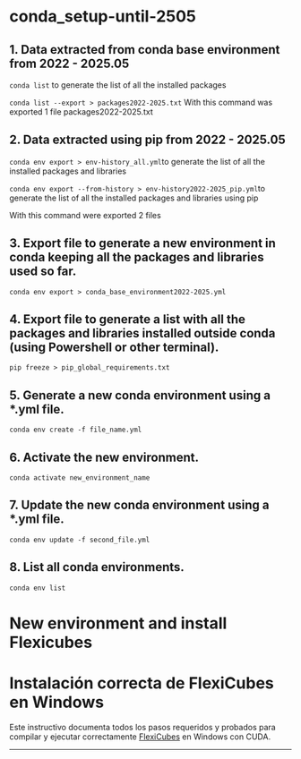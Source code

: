 # conda_setup-until-2505
## 1. Data extracted from conda base environment from 2022 - 2025.05

```conda list``` to generate the list of all the installed packages

```conda list --export > packages2022-2025.txt``` With this command was exported 1 file packages2022-2025.txt

## 2. Data extracted using pip from 2022 - 2025.05

```conda env export > env-history_all.yml```to generate the list of all the installed packages and libraries 

```conda env export --from-history > env-history2022-2025_pip.yml```to generate the list of all the installed packages and libraries using pip

With this command were exported 2 files

## 3. Export file to generate a new environment in conda keeping all the packages and libraries used so far.

```conda env export > conda_base_environment2022-2025.yml```

## 4. Export file to generate a list with all the packages and libraries installed outside conda (using Powershell or other terminal).
```pip freeze > pip_global_requirements.txt```

## 5. Generate a new conda environment using a *.yml file.
```conda env create -f file_name.yml```
## 6. Activate the new environment.
```conda activate new_environment_name```
## 7. Update the new conda environment using a *.yml file.
```conda env update -f second_file.yml```

## 8. List all conda environments.
```conda env list```

# New environment and install Flexicubes
# Instalación correcta de FlexiCubes en Windows

Este instructivo documenta todos los pasos requeridos y probados para compilar y ejecutar correctamente [FlexiCubes](https://github.com/nv-tlabs/FlexiCubes) en Windows con CUDA.

---

